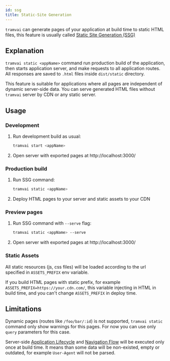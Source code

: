 ```yaml
---
id: ssg
title: Static-Site Generation
---
```


`tramvai` can generate pages of your application at build time to static HTML files, this feature is usually called [Static Site Generation (SSG)](https://www.patterns.dev/posts/static-rendering/)

## Explanation

`tramvai static <appName>` command run production build of the application, then starts application server, and make requests to all application routes. All responses are saved to `.html` files inside `dist/static` directory.

This feature is suitable for applications where all pages are independent of dynamic server-side data. You can serve generated HTML files without `tramvai` server by CDN or any static server.

## Usage

### Development

1. Run development build as usual:

    ```bash
    tramvai start <appName>
    ```

1. Open server with exported pages at http://localhost:3000/

### Production build

1. Run SSG command:

    ```bash
    tramvai static <appName>
    ```

1. Deploy HTML pages to your server and static assets to your CDN

### Preview pages

1. Run SSG command with `--serve` flag:

    ```bash
    tramvai static <appName> --serve
    ```

1. Open server with exported pages at http://localhost:3000/

### Static Assets

All static resources (js, css files) will be loaded according to the url specified in `ASSETS_PREFIX` env variable.

If you build HTML pages with static prefix, for example `ASSETS_PREFIX=https://your.cdn.com/`, this variable injecting in HTML in build time, and you can't change `ASSETS_PREFIX` in deploy time.

## Limitations

Dynamic pages (routes like `/foo/bar/:id`) is not supported, `tramvai static` command only show warnings for this pages. For now you can use only `query` parameters for this case.

Server-side [Application Lifecycle](03-features/06-app-lifecycle.md) and [Navigation Flow](03-features/07-routing/02-navigation-flow.md#server-navigation) will be executed only once at build time. It means than some data will be non-existed, empty or outdated, for example `User-Agent` will not be parsed.
